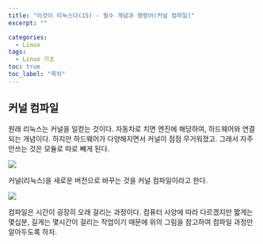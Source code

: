 ```yaml
---
title: "이것이 리눅스다(15) - 필수 개념과 명령어(커널 컴파일)"
excerpt: ""

categories:
  - Linux
tags:
  - Linux 기초
toc: true
toc_label: "목차"
---
```


## 커널 컴파일

원래 리눅스는 커널을 일컫는 것이다. 자동차로 치면 엔진에 해당하여, 하드웨어와 연결되는 개념이다. 하지만 하드웨어가 다양해지면서 커널이 점점 무거워졌고. 그래서 자주 안쓰는 것은 모듈로 따로 빼게 된다. 

<img src="https://drive.google.com/uc?export=view&id=1N945kI6molpcBSTBUOpXVqV20ZDuOZgN">

커널(리눅스)을 새로운 버전으로 바꾸는 것을 커널 컴파일이라고 한다. 

<img src="https://drive.google.com/uc?export=view&id=1q0n4FrigYypEURAbj2VjvGxUzxEqTV3W">

컴파일은 시간이 굉장히 오래 걸리는 과정이다. 컴퓨터 사양에 따라 다르겠지만 짧게는 몇십분, 길게는 몇시간이 걸리는 작업이기 때문에 위의 그림을 참고하여 컴파일 과정만 알아두도록 하자.